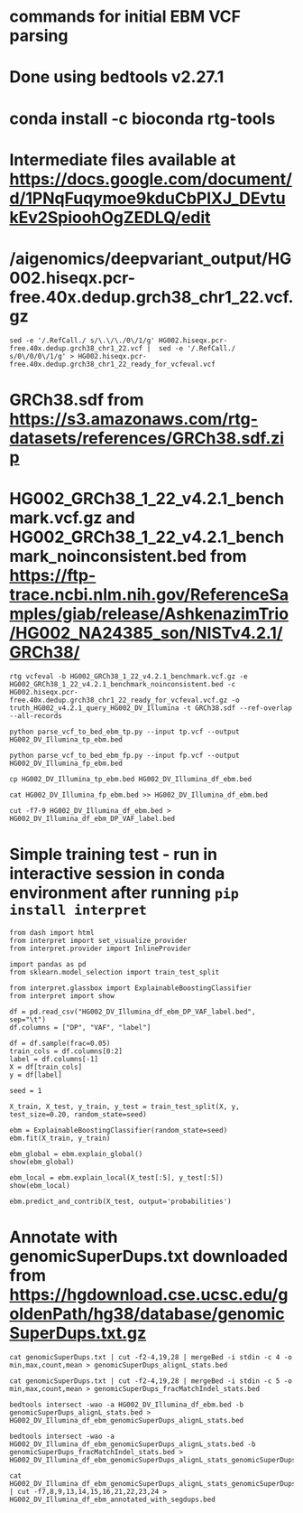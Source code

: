 # commands for initial EBM VCF parsing
# Done using bedtools v2.27.1

# conda install -c bioconda rtg-tools

# Intermediate files available at https://docs.google.com/document/d/1PNqFuqymoe9kduCbPlXJ_DEvtukEv2SpioohOgZEDLQ/edit 
# /aigenomics/deepvariant_output/HG002.hiseqx.pcr-free.40x.dedup.grch38_chr1_22.vcf.gz

```
sed -e '/.RefCall./ s/\.\/\./0\/1/g' HG002.hiseqx.pcr-free.40x.dedup.grch38_chr1_22.vcf |  sed -e '/.RefCall./ s/0\/0/0\/1/g' > HG002.hiseqx.pcr-free.40x.dedup.grch38_chr1_22_ready_for_vcfeval.vcf
```
# GRCh38.sdf from https://s3.amazonaws.com/rtg-datasets/references/GRCh38.sdf.zip
# HG002_GRCh38_1_22_v4.2.1_benchmark.vcf.gz and HG002_GRCh38_1_22_v4.2.1_benchmark_noinconsistent.bed from https://ftp-trace.ncbi.nlm.nih.gov/ReferenceSamples/giab/release/AshkenazimTrio/HG002_NA24385_son/NISTv4.2.1/GRCh38/

```
rtg vcfeval -b HG002_GRCh38_1_22_v4.2.1_benchmark.vcf.gz -e HG002_GRCh38_1_22_v4.2.1_benchmark_noinconsistent.bed -c HG002.hiseqx.pcr-free.40x.dedup.grch38_chr1_22_ready_for_vcfeval.vcf.gz -o truth_HG002_v4.2.1_query_HG002_DV_Illumina -t GRCh38.sdf --ref-overlap --all-records

python parse_vcf_to_bed_ebm_tp.py --input tp.vcf --output HG002_DV_Illumina_tp_ebm.bed

python parse_vcf_to_bed_ebm_fp.py --input fp.vcf --output HG002_DV_Illumina_fp_ebm.bed

cp HG002_DV_Illumina_tp_ebm.bed HG002_DV_Illumina_df_ebm.bed

cat HG002_DV_Illumina_fp_ebm.bed >> HG002_DV_Illumina_df_ebm.bed

cut -f7-9 HG002_DV_Illumina_df_ebm.bed > HG002_DV_Illumina_df_ebm_DP_VAF_label.bed
```

# Simple training test - run in interactive session in conda environment after running `pip install interpret`
```
from dash import html
from interpret import set_visualize_provider
from interpret.provider import InlineProvider

import pandas as pd
from sklearn.model_selection import train_test_split

from interpret.glassbox import ExplainableBoostingClassifier
from interpret import show

df = pd.read_csv("HG002_DV_Illumina_df_ebm_DP_VAF_label.bed", sep="\t")
df.columns = ["DP", "VAF", "label"]

df = df.sample(frac=0.05)
train_cols = df.columns[0:2]
label = df.columns[-1]
X = df[train_cols]
y = df[label]

seed = 1

X_train, X_test, y_train, y_test = train_test_split(X, y, test_size=0.20, random_state=seed)

ebm = ExplainableBoostingClassifier(random_state=seed)
ebm.fit(X_train, y_train)

ebm_global = ebm.explain_global()
show(ebm_global)

ebm_local = ebm.explain_local(X_test[:5], y_test[:5])
show(ebm_local)

ebm.predict_and_contrib(X_test, output='probabilities')
```



# Annotate with genomicSuperDups.txt downloaded from https://hgdownload.cse.ucsc.edu/goldenPath/hg38/database/genomicSuperDups.txt.gz

```
cat genomicSuperDups.txt | cut -f2-4,19,28 | mergeBed -i stdin -c 4 -o min,max,count,mean > genomicSuperDups_alignL_stats.bed

cat genomicSuperDups.txt | cut -f2-4,19,28 | mergeBed -i stdin -c 5 -o min,max,count,mean > genomicSuperDups_fracMatchIndel_stats.bed

bedtools intersect -wao -a HG002_DV_Illumina_df_ebm.bed -b genomicSuperDups_alignL_stats.bed > HG002_DV_Illumina_df_ebm_genomicSuperDups_alignL_stats.bed

bedtools intersect -wao -a HG002_DV_Illumina_df_ebm_genomicSuperDups_alignL_stats.bed -b genomicSuperDups_fracMatchIndel_stats.bed > HG002_DV_Illumina_df_ebm_genomicSuperDups_alignL_stats_genomicSuperDups_fracMatchIndel_stats.bed

cat HG002_DV_Illumina_df_ebm_genomicSuperDups_alignL_stats_genomicSuperDups_fracMatchIndel_stats.bed | cut -f7,8,9,13,14,15,16,21,22,23,24 > HG002_DV_Illumina_df_ebm_annotated_with_segdups.bed
```